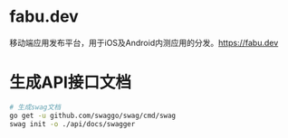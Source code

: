 
# fabu.dev
移动端应用发布平台，用于iOS及Android内测应用的分发。https://fabu.dev



# 生成API接口文档
```bash
# 生成swag文档
go get -u github.com/swaggo/swag/cmd/swag
swag init -o ./api/docs/swagger
```